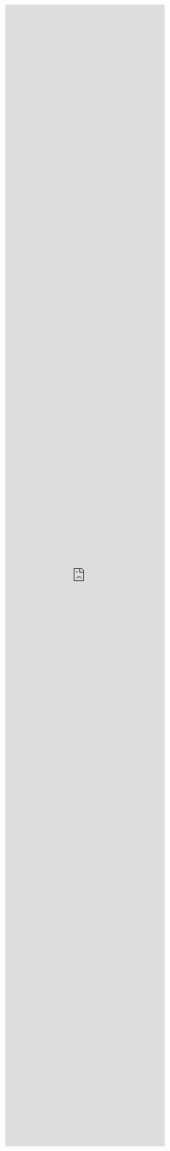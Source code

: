 
<iframe xml 
style="position:relative; top:150; left:0; bottom:0; right:0; width:100%; height:90vh; border:none; margin:0; padding:0; overflow:hidden; z-index:999999;"  src="https://nbviewer.org/github/DataWranglerPro/quartz/blob/f8f18ee8d127fd3164281f54b4344ec52fad0996/content/Assets/notebooks/Group_By_and_Plot.ipynb"></iframe>











